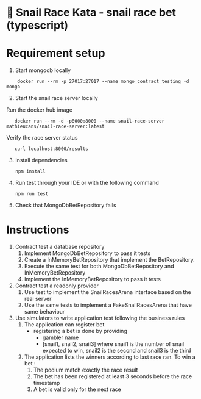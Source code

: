🐌 Snail Race Kata - snail race bet (typescript)
=====

# Requirement setup

1. Start mongodb locally

```shell
    docker run --rm -p 27017:27017 --name mongo_contract_testing -d mongo
```

2. Start the snail race server locally

Run the docker hub image 
```shell
   docker run --rm -d -p8000:8000 --name snail-race-server mathieucans/snail-race-server:latest
```

Verify the race server status
```shell
   curl localhost:8000/results
```

3. Install dependencies
   ```shell
   npm install
   ```
4. Run test through your IDE or with the following command
    ```shell
    npm run test
    ``` 
5. Check that MongoDbBetRepository fails

# Instructions

1. Contract test a database repository
   1. Implement MongoDbBetRepository to pass it tests
   2. Create a InMemoryBetRepository that implement the BetRepository.
   3. Execute the same test for both MongoDbBetRepository and InMemoryBetRepository
   4. Implement the InMemoryBetRepository to pass it tests
2. Contract test a readonly provider
   1. Use test to implement the SnailRacesArena interface based on the real server
   2. Use the same tests to implement a FakeSnailRacesArena that have same behaviour
3. Use simulators to write application test following the business rules
   1. The application can register bet
      * registering a bet is done by providing
         * gambler name
         * [snail1, snail2, snail3] where snail1 is the number of snail expected to win, snail2 is the second and snail3 is the third
   2. The application lists the winners according to last race ran. To win a bet :
      1. The podium match exactly the race result
      2. The bet has been registered at least 3 seconds before the race timestamp
      3. A bet is valid only for the next race
